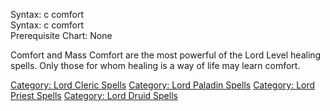 Syntax: c comfort  
Syntax: c comfort <target>  
Prerequisite Chart: None

Comfort and Mass Comfort are the most powerful of the Lord Level healing
spells. Only those for whom healing is a way of life may learn comfort.

[Category: Lord Cleric Spells](Category:_Lord_Cleric_Spells "wikilink")
[Category: Lord Paladin
Spells](Category:_Lord_Paladin_Spells "wikilink") [Category: Lord Priest
Spells](Category:_Lord_Priest_Spells "wikilink") [Category: Lord Druid
Spells](Category:_Lord_Druid_Spells "wikilink")
